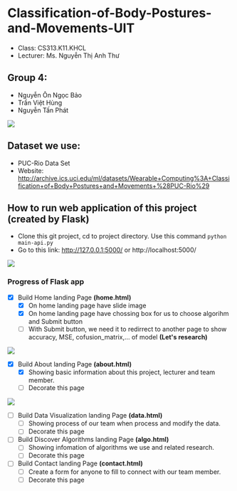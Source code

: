 # Classification-of-Body-Postures-and-Movements-UIT
- Class: CS313.K11.KHCL
- Lecturer: Ms. Nguyễn Thị Anh Thư

## Group 4:
<ul>
    <li> Nguyễn Ôn Ngọc Bảo
    <li> Trần Việt Hùng
    <li> Nguyễn Tấn Phát
</ul>

![](https://i.imgur.com/N7N8qy5.png?1)

## Dataset we use:
- PUC-Rio Data Set
- Website: http://archive.ics.uci.edu/ml/datasets/Wearable+Computing%3A+Classification+of+Body+Postures+and+Movements+%28PUC-Rio%29

## How to run web application of this project (created by Flask)

- Clone this git project, cd to project directory. Use this command ``python main-api.py`` 
- Go to this link: http://127.0.0.1:5000/ or http://localhost:5000/

![](https://i.imgur.com/8WCYlDD.png?1)

### Progress of Flask app
- [X] Build Home landing Page **(home.html)**
    - [X] On home landing page have slide image
    - [X] On home landing page have chossing box for us to choose algorihm  and Submit button
    - [ ] With Submit button, we need it to redirrect to another page to show accuracy, MSE, cofusion_matrix,... of model **(Let's research)**

![](https://i.imgur.com/N7N8qy5.png?1)

- [X] Build About landing Page **(about.html)**
    - [X] Showing basic information about this project, lecturer and team member.
    - [ ] Decorate this page

![](https://i.imgur.com/VOrEHiR.png?1)

- [ ] Build Data Visualization landing Page **(data.html)**
    - [ ] Showing process of our team when process and modify the data.
    - [ ] Decorate this page

- [ ] Build Discover Algorithms landing Page **(algo.html)**
    - [ ] Showing infomation of algorithms we use and related research.
    - [ ] Decorate this page
    
- [ ] Build Contact landing Page **(contact.html)**
    - [ ] Create a form for anyone to fill to connect with our team member.
    - [ ] Decorate this page
